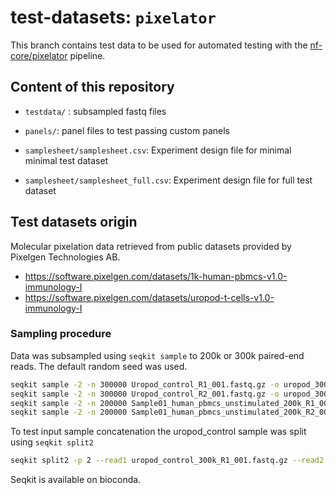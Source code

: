 # test-datasets: `pixelator`

This branch contains test data to be used for automated testing with the [nf-core/pixelator](https://github.com/nf-core/pixelator) pipeline.

## Content of this repository

- `testdata/` : subsampled fastq files
- `panels/`: panel files to test passing custom panels

- `samplesheet/samplesheet.csv`: Experiment design file for minimal  minimal test dataset
- `samplesheet/samplesheet_full.csv`: Experiment design file for full test dataset
## Test datasets origin

Molecular pixelation data retrieved from public datasets provided by Pixelgen Technologies AB.

- https://software.pixelgen.com/datasets/1k-human-pbmcs-v1.0-immunology-I
- https://software.pixelgen.com/datasets/uropod-t-cells-v1.0-immunology-I

### Sampling procedure


Data was subsampled using `seqkit sample` to 200k or 300k paired-end reads.
The default random seed was used.

```bash
seqkit sample -2 -n 300000 Uropod_control_R1_001.fastq.gz -o uropod_300k_control_R1_001.fastq.gz
seqkit sample -2 -n 300000 Uropod_control_R2_001.fastq.gz -o uropod_300k_control_R2_001.fastq.gz
seqkit sample -2 -n 200000 Sample01_human_pbmcs_unstimulated_200k_R1_001.fastq.gz -o Sample01_human_pbmcs_unstimulated_200k_R1_001.fastq.gz
seqkit sample -2 -n 200000 Sample01_human_pbmcs_unstimulated_200k_R2_001.fastq.gz -o Sample01_human_pbmcs_unstimulated_200k_R2_001.fastq.gz
```

To test input sample concatenation the uropod_control sample was split using `seqkit split2`

```bash
seqkit split2 -p 2 --read1 uropod_control_300k_R1_001.fastq.gz --read2 uropod_control_300k_R2_001.fastq.gz
```

Seqkit is available on bioconda.